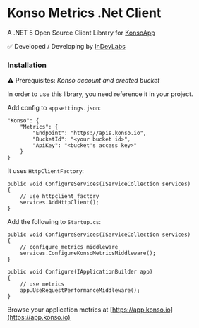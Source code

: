 

# Konso Metrics .Net Client

A .NET 5 Open Source Client Library for [KonsoApp](https://app.konso.io)

✅ Developed / Developing by [InDevLabs](https://indevlabs.de)


### Installation

⚠️ Prerequisites: *Konso account and created bucket* 

In order to use this library, you need reference it in your project.

Add config to `appsettings.json`:
```
"Konso": {
    "Metrics": {
        "Endpoint": "https://apis.konso.io",
        "BucketId": "<your bucket id>",
        "ApiKey": "<bucket's access key>"
    }
}
```


It uses `HttpClientFactory`:

```
public void ConfigureServices(IServiceCollection services)
{
    // use httpclient factory
    services.AddHttpClient();
}
```

Add the following to `Startup.cs`:
```
public void ConfigureServices(IServiceCollection services)
{
    // configure metrics middleware
    services.ConfigureKonsoMetricsMiddleware();
}
```

```
public void Configure(IApplicationBuilder app)
{
    // use metrics
    app.UseRequestPerformanceMiddleware();
}
```

Browse your application metrics at [https://app.konso.io](https://app.konso.io) 
